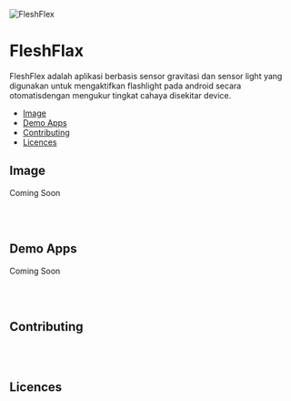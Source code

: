 ![FleshFlex](https://github.com/NugrahAnggara/FashFlex/assets/119094811/66483289-de68-42dc-a8fd-ffdba01ed945)
<h1>FleshFlax</h1>
<p>FleshFlex adalah aplikasi berbasis sensor gravitasi dan sensor light yang digunakan untuk mengaktifkan flashlight pada android secara otomatisdengan mengukur tingkat cahaya disekitar device.</p>
<ul>
  <li><a href="#image">Image</a></li>
  <li><a href="#demo">Demo Apps</a></li>
  <li><a href="#contributing">Contributing</a></li>
  <li><a href="">Licences</a></li>
</ul>

<h2 id="image">Image</h2>
<p>Coming Soon</p>
<br><br>
<h2 id="demo">Demo Apps</h2>
<p>Coming Soon</p>
<br><br>
<h2 id="contributing">Contributing</h2>
<br><br>
<h2>Licences</h2>
